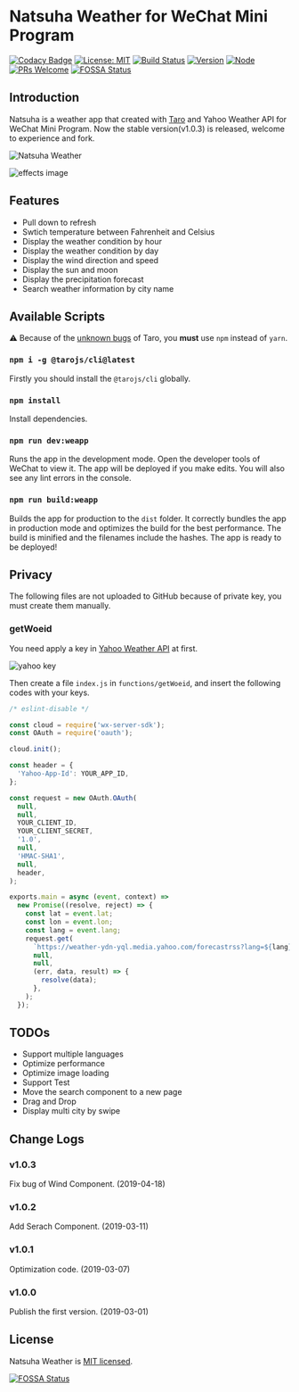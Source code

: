 # Natsuha Weather for WeChat Mini Program

[![Codacy Badge](https://api.codacy.com/project/badge/Grade/4bfa9469141e41949181fd7f0452c196)](https://app.codacy.com/app/YanceyOfficial/Natsuha-Weather?utm_source=github.com&utm_medium=referral&utm_content=YanceyOfficial/Natsuha-Weather&utm_campaign=Badge_Grade_Dashboard)
[![License: MIT](https://img.shields.io/badge/License-MIT-green.svg)](https://opensource.org/licenses/MIT)
[![Build Status](https://travis-ci.com/YanceyOfficial/Natsuha-Weather.svg?branch=master)](https://travis-ci.com/YanceyOfficial/Natsuha-Weather)
[![Version](https://img.shields.io/badge/version-1.0.3-blue.svg)](https://github.com/YanceyOfficial/Natsuha-Weather)
[![Node](https://img.shields.io/badge/node-%3E%3D8.0.0-green.svg)](https://github.com/YanceyOfficial/Natsuha-Weather)
[![PRs Welcome](https://img.shields.io/badge/PRs-welcome-green.svg)](https://github.com/YanceyOfficial/Natsuha-Weather/pulls)
[![FOSSA Status](https://app.fossa.io/api/projects/git%2Bgithub.com%2FYanceyOfficial%2FNatsuha-Weather.svg?type=shield)](https://app.fossa.io/projects/git%2Bgithub.com%2FYanceyOfficial%2FNatsuha-Weather?ref=badge_shield)

## Introduction

Natsuha is a weather app that created with [Taro](https://github.com/NervJS/taro)
and Yahoo Weather API for WeChat Mini Program. Now the stable version(v1.0.3) is released,
welcome to experience and fork.

![Natsuha Weather](https://yancey-assets.oss-cn-beijing.aliyuncs.com/natsuha_344.jpg)

![effects image](https://yancey-assets.oss-cn-beijing.aliyuncs.com/barcelona.jpg)

## Features

- Pull down to refresh
- Swtich temperature between Fahrenheit and Celsius
- Display the weather condition by hour
- Display the weather condition by day
- Display the wind direction and speed
- Display the sun and moon
- Display the precipitation forecast
- Search weather information by city name

## Available Scripts

⚠️ Because of the [unknown bugs](https://github.com/NervJS/taro/issues/699) of Taro, you **must** use `npm` instead of `yarn`.

### `npm i -g @tarojs/cli@latest`

Firstly you should install the `@tarojs/cli` globally.

### `npm install`

Install dependencies.

### `npm run dev:weapp`

Runs the app in the development mode. Open the developer tools of WeChat to view it. The app will be deployed if you make edits. You will also see any lint errors in the console.

### `npm run build:weapp`

Builds the app for production to the `dist` folder. It correctly bundles the app in production mode and optimizes the build for the best performance. The build is minified and the filenames include the hashes. The app is ready to be deployed!

## Privacy

The following files are not uploaded to GitHub because of private key, you must create them manually.

### getWoeid

You need apply a key in [Yahoo Weather API](https://developer.yahoo.com/weather/) at first.

![yahoo key](https://yancey-assets.oss-cn-beijing.aliyuncs.com/Jietu20190221-135157.jpg)

Then create a file `index.js` in `functions/getWoeid`, and insert the following codes with your keys.

```js
/* eslint-disable */

const cloud = require('wx-server-sdk');
const OAuth = require('oauth');

cloud.init();

const header = {
  'Yahoo-App-Id': YOUR_APP_ID,
};

const request = new OAuth.OAuth(
  null,
  null,
  YOUR_CLIENT_ID,
  YOUR_CLIENT_SECRET,
  '1.0',
  null,
  'HMAC-SHA1',
  null,
  header,
);

exports.main = async (event, context) =>
  new Promise((resolve, reject) => {
    const lat = event.lat;
    const lon = event.lon;
    const lang = event.lang;
    request.get(
      `https://weather-ydn-yql.media.yahoo.com/forecastrss?lang=${lang}&format=json&lat=${lat}&lon=${lon}`,
      null,
      null,
      (err, data, result) => {
        resolve(data);
      },
    );
  });
```

## TODOs

- Support multiple languages
- Optimize performance
- Optimize image loading
- Support Test
- Move the search component to a new page
- Drag and Drop
- Display multi city by swipe

## Change Logs

### v1.0.3 

Fix bug of Wind Component. (2019-04-18)

### v1.0.2 

Add Serach Component. (2019-03-11)

### v1.0.1

Optimization code. (2019-03-07)

### v1.0.0

Publish the first version. (2019-03-01)


## License

Natsuha Weather is [MIT licensed](https://opensource.org/licenses/MIT).

[![FOSSA Status](https://app.fossa.io/api/projects/git%2Bgithub.com%2FYanceyOfficial%2FNatsuha-Weather.svg?type=large)](https://app.fossa.io/projects/git%2Bgithub.com%2FYanceyOfficial%2FNatsuha-Weather?ref=badge_large)
